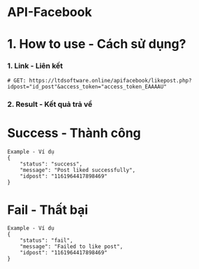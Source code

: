 # API-Facebook
# 1. How to use - Cách sử dụng?

### 1. Link - Liên kết
```
# GET: https://ltdsoftware.online/apifacebook/likepost.php?idpost="id_post"&access_token="access_token_EAAAAU"
```

### 2. Result - Kết quả trả về
# Success - Thành công
```
Example - Ví dụ
{
    "status": "success",
    "message": "Post liked successfully",
    "idpost": "1161964417898469"
}
```

# Fail - Thất bại
```
Example - Ví dụ
{
    "status": "fail",
    "message": "Failed to like post",
    "idpost": "1161964417898469"
}
```
